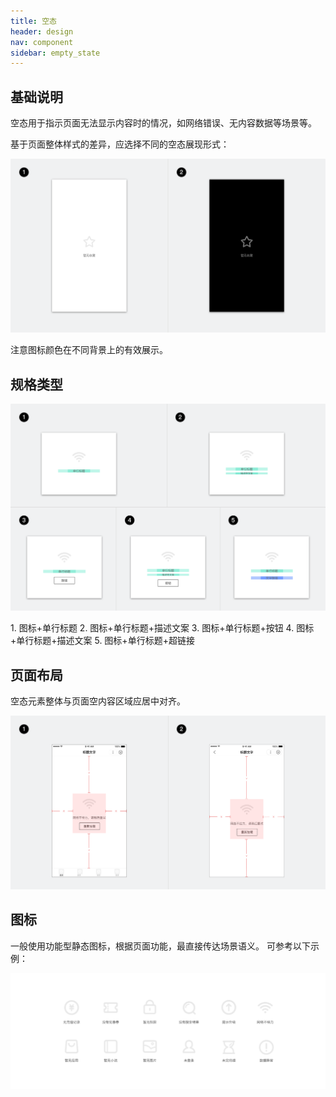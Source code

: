 ```yaml
---
title: 空态
header: design
nav: component
sidebar: empty_state
---
```


## 基础说明
空态用于指示页面无法显示内容时的情况，如网络错误、无内容数据等场景等。

基于页面整体样式的差异，应选择不同的空态展现形式：
<div class="m-doc-custom-examples">
	<div class="m-doc-custom-examples-correct"><img src="../../../img/design/component/empty_state/1.png">
		<p class="m-doc-custom-examples-text">注意图标颜色在不同背景上的有效展示。</p>
	</div>
</div>

## 规格类型 
<div class="m-doc-custom-examples">
	<div class="m-doc-custom-examples-correct"><img src="../../../img/design/component/empty_state/2.png">
<p class="m-doc-custom-examples-text">1. 图标+单行标题
2. 图标+单行标题+描述文案
3. 图标+单行标题+按钮
4. 图标+单行标题+描述文案
5. 图标+单行标题+超链接</p>
	</div>
</div>

## 页面布局
空态元素整体与页面空内容区域应居中对齐。
<div class="m-doc-custom-examples">
	<div class="m-doc-custom-examples-correct"><img src="../../../img/design/component/empty_state/3.png">
	</div>
</div>


## 图标
一般使用功能型静态图标，根据页面功能，最直接传达场景语义。
可参考以下示例：
<div class="m-doc-custom-examples">
	<div class="m-doc-custom-examples-correct"><img src="../../../img/design/component/empty_state/4.png">
	</div>
</div>

